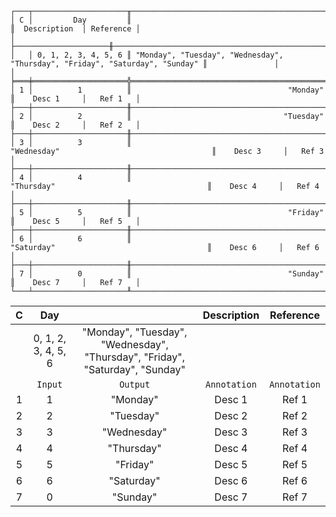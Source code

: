 ```text
┌───┬─────────────────────╥──────────────────────────────────────────────────────────────────────────────╥───────────────┬───────────┐
│ C │         Day         ║                                                                              ║  Description  │ Reference │
│   ├─────────────────────╫──────────────────────────────────────────────────────────────────────────────╫───────────────┼───────────┤
│   │ 0, 1, 2, 3, 4, 5, 6 ║ "Monday", "Tuesday", "Wednesday", "Thursday", "Friday", "Saturday", "Sunday" ║               │           │
╞═══╪═════════════════════╬══════════════════════════════════════════════════════════════════════════════╬═══════════════╪═══════════╡
│ 1 │          1          ║                                   "Monday"                                   ║    Desc 1     │   Ref 1   │
├───┼─────────────────────╫──────────────────────────────────────────────────────────────────────────────╫───────────────┼───────────┤
│ 2 │          2          ║                                  "Tuesday"                                   ║    Desc 2     │   Ref 2   │
├───┼─────────────────────╫──────────────────────────────────────────────────────────────────────────────╫───────────────┼───────────┤
│ 3 │          3          ║                                 "Wednesday"                                  ║    Desc 3     │   Ref 3   │
├───┼─────────────────────╫──────────────────────────────────────────────────────────────────────────────╫───────────────┼───────────┤
│ 4 │          4          ║                                  "Thursday"                                  ║    Desc 4     │   Ref 4   │
├───┼─────────────────────╫──────────────────────────────────────────────────────────────────────────────╫───────────────┼───────────┤
│ 5 │          5          ║                                   "Friday"                                   ║    Desc 5     │   Ref 5   │
├───┼─────────────────────╫──────────────────────────────────────────────────────────────────────────────╫───────────────┼───────────┤
│ 6 │          6          ║                                  "Saturday"                                  ║    Desc 6     │   Ref 6   │
├───┼─────────────────────╫──────────────────────────────────────────────────────────────────────────────╫───────────────┼───────────┤
│ 7 │          0          ║                                   "Sunday"                                   ║    Desc 7     │   Ref 7   │
└───┴─────────────────────╨──────────────────────────────────────────────────────────────────────────────╨───────────────┴───────────┘
```

| C |         Day         |                                                                              | Description  |  Reference   |
|:-:|:-------------------:|:----------------------------------------------------------------------------:|:------------:|:------------:|
|   | 0, 1, 2, 3, 4, 5, 6 | "Monday", "Tuesday", "Wednesday", "Thursday", "Friday", "Saturday", "Sunday" |              |              |
|   |       `Input`       |                                   `Output`                                   | `Annotation` | `Annotation` |
| 1 |          1          |                                   "Monday"                                   |    Desc 1    |    Ref 1     |
| 2 |          2          |                                  "Tuesday"                                   |    Desc 2    |    Ref 2     |
| 3 |          3          |                                 "Wednesday"                                  |    Desc 3    |    Ref 3     |
| 4 |          4          |                                  "Thursday"                                  |    Desc 4    |    Ref 4     |
| 5 |          5          |                                   "Friday"                                   |    Desc 5    |    Ref 5     |
| 6 |          6          |                                  "Saturday"                                  |    Desc 6    |    Ref 6     |
| 7 |          0          |                                   "Sunday"                                   |    Desc 7    |    Ref 7     |
